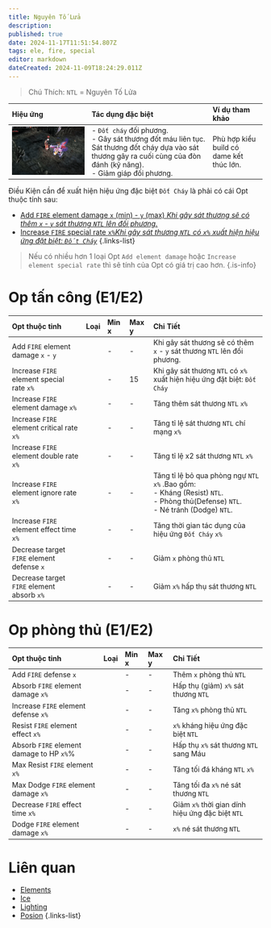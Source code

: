 ```yaml
---
title: Nguyên Tố Lửa
description: 
published: true
date: 2024-11-17T11:51:54.807Z
tags: ele, fire, special
editor: markdown
dateCreated: 2024-11-09T18:24:29.011Z
---
```


> Chú Thích: `NTL` = Nguyên Tố Lửa

| Hiệu ứng | Tác dụng đặc biệt | Ví dụ tham khảo |
|:---------|:------------------|:------|
| ![ele-fire-spec.gif](/assets/elements/ele-fire-spec.gif) | - `Đốt cháy` đối phương.<br>- Gây sát thương đốt máu liên tục. Sát thương đốt cháy dựa vào sát thương gây ra cuối cùng của đòn đánh (kỹ năng).<br>- Giảm giáp đối phương. | Phù hợp kiểu build có dame kết thúc lớn. |

Điều Kiện cần để xuất hiện hiệu ứng đặc biệt `Đốt Cháy` là phải có cái Opt thuộc tính sau: 
- [Add `FIRE` element damage `x` (min) - `y` (max) *Khi gây sát thương sẽ có thêm `x` - `y` sát thương `NTL` lên đối phương.*](https://wiki.mu0rs.com/vi/elements#opt-thu%E1%BB%99c-t%C3%ADnh-e1e2)
- [Increase `FIRE` special rate `x%`*Khi gây sát thương `NTL` có `x%` xuất hiện hiệu ứng đặt biệt: `Đốt Cháy`*](https://wiki.mu0rs.com/vi/elements#opt-%C4%91%E1%BA%B7c-bi%E1%BB%87t-e3)
{.links-list}

> Nếu có nhiều hơn 1 loại Opt `Add element damage` hoặc `Increase element special rate` thì sẽ tính của Opt có giá trị cao hơn.
{.is-info}

# Op tấn công (E1/E2)

| Opt thuộc tinh | Loại | Min x | Max y | Chi Tiết |
|:---------------|:----:|:------|:------|:---------|
| Add `FIRE` element damage `x` - `y` | <span class="mdi mdi-sword"/> | - | - | Khi gây sát thương sẽ có thêm `x` - `y` sát thương `NTL` lên đối phương. |
| Increase `FIRE` element special rate `x%` | <span class="mdi mdi-sword"/> | - | 15 | Khi gây sát thương `NTL` có `x%` xuất hiện hiệu ứng đặt biệt: `Đốt Cháy` |
| Increase `FIRE` element damage `x%` | <span class="mdi mdi-sword"/> | - | - | Tăng thêm sát thương `NTL` `x%` |
| Increase `FIRE` element critical rate `x%` | <span class="mdi mdi-sword"/> | - | - | Tăng tỉ lệ sát thương `NTL` chí mạng `x%` |
| Increase `FIRE` element double rate `x%` | <span class="mdi mdi-sword"/> | - | - | Tăng tỉ lệ x2 sát thương `NTL` `x%` |
| Increase `FIRE` element ignore rate `x%` | <span class="mdi mdi-sword"/> | - | - | Tăng tỉ lệ bỏ qua phòng ngự `NTL` `x%` .Bao gồm:<br>- Kháng (Resist) `NTL`.<br>- Phòng thủ(Defense) `NTL`.<br>- Né tránh (Dodge) `NTL`. |
| Increase `FIRE` element effect time `x%` | <span class="mdi mdi-sword"/> | - | - | Tăng thời gian tác dụng của hiệu ứng `Đốt Cháy` `x%` |
| Decrease target `FIRE` element defense `x` | <span class="mdi mdi-sword"/> | - | - | Giảm `x` phòng thủ `NTL` |
| Decrease target `FIRE` element absorb `x%` | <span class="mdi mdi-sword"/> | - | - | Giảm `x%` hấp thụ sát thương `NTL` |

# Op phòng thủ (E1/E2)

| Opt thuộc tinh | Loại | Min x | Max y | Chi Tiết |
|:---------------|:----:|:------|:------|:---------|
| Add `FIRE` defense `x` | <span class="mdi mdi-shield"/> | - | - | Thêm `x` phòng thủ `NTL` |
| Absorb `FIRE` element damage `x%` | <span class="mdi mdi-shield"/> | - | - | Hấp thụ (giảm) `x%` sát thương `NTL` |
| Increase `FIRE` element defense `x%` | <span class="mdi mdi-shield"/> | - | - | Tăng `x%` phòng thủ `NTL` |
| Resist `FIRE` element effect `x%` | <span class="mdi mdi-shield"/> | - | - | `x%` kháng hiệu ứng đặc biệt `NTL` |
| Absorb `FIRE` element damage to HP `x%`%| <span class="mdi mdi-shield"/> | - | - | Hấp thụ `x%` sát thương `NTL` sang Máu |
| Max Resist `FIRE` element `x%` | <span class="mdi mdi-shield"/> | - | - | Tăng tối đá kháng `NTL` `x%` |
| Max Dodge `FIRE` element damage `x%` | <span class="mdi mdi-shield"/> | - | - | Tăng tối đa `x%` né sát thương `NTL` |
| Decrease `FIRE` effect time `x%` | <span class="mdi mdi-shield"/> | - | - | Giảm `x%` thời gian dính hiệu ứng đặc biệt `NTL` |
| Dodge `FIRE` element damage `x%` | <span class="mdi mdi-shield"/> | - | - | `x%` né sát thương `NTL` |

# Liên quan
- [Elements](/vi/elements)
- [Ice](/vi/elements/ice)
- [Lighting](/vi/elements/lighting)
- [Posion](/vi/elements/posion)
{.links-list}